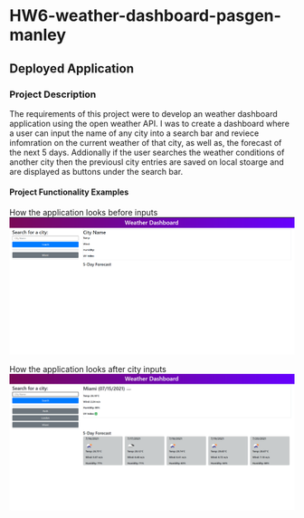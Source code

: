 # HW6-weather-dashboard-pasgen-manley

## Deployed Application


### Project Description

The requirements of this project were to develop an weather dashboard application using the open weather API. I was to create a dashboard where a user can input the name of any city into a search bar and reviece infomration on the current weather of that city, as well as, the forecast of the next 5 days. Addionally if the user searches the weather conditions of another city then the previousl city entries are saved on local stoarge and are displayed as buttons under the search bar. 

#### Project Functionality Examples

How the application looks before inputs
![Black homepage](./assets/images/BlankHP.png)

How the application looks after city inputs
![homepage with city weather data](./assets/images/Homepage.png)